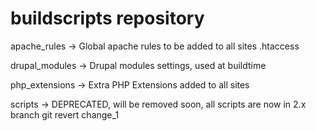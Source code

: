 buildscripts repository
=======================

apache_rules   -> Global apache rules to be added to all sites .htaccess

drupal_modules -> Drupal modules settings, used at buildtime

php_extensions -> Extra PHP Extensions added to all sites

scripts -> DEPRECATED, will be removed soon, all scripts are now in 2.x branch
git revert change_1



